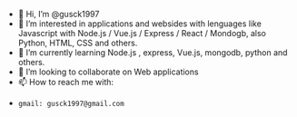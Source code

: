 - 👋 Hi, I’m @gusck1997
- 👀 I’m interested in applications and websides with lenguages like Javascript with Node.js / Vue.js / Express / React / Mondogb, also Python, HTML, CSS and others.
- 🌱 I’m currently learning Node.js , express, Vue.js, mongodb, python and others.
- 💞️ I’m looking to collaborate on Web applications
- 📫 How to reach me with:
-     gmail: gusck1997@gmail.com
      

<!---
gusck1997/gusck1997 is a ✨ special ✨ repository because its `README.md` (this file) appears on your GitHub profile.
You can click the Preview link to take a look at your changes.
--->
